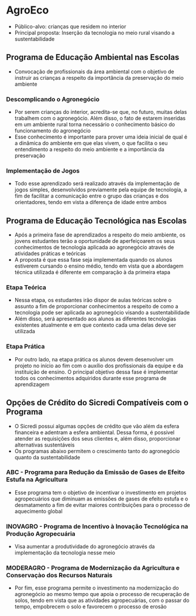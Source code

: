 # AgroEco 
- Público-alvo: crianças que residem no interior
- Principal proposta: Inserção da tecnologia no meio rural visando a sustentabilidade

## Programa de Educação Ambiental nas Escolas
- Convocação de profissionais da área ambiental com o objetivo de instruir as crianças a respeito da importância da preservação do meio ambiente

### Descomplicando o Agronegócio
- Por serem crianças do interior, acredita-se que, no futuro, muitas delas trabalhem com o agronegócio. Além disso, o fato de estarem inseridas em um ambiente rural torna necessário o conhecimento básico do funcionamento do agronegócio
- Esse conhecimento é importante para prover uma ideia inicial de qual é a dinâmica do ambiente em que elas vivem, o que facilita o seu entendimento a respeito do meio ambiente e a importância da preservação

### Implementação de Jogos
- Todo esse aprendizado será realizado através da implementação de jogos simples, desenvolvidos previamente pela equipe de tecnologia, a fim de facilitar a comunicação entre o grupo das crianças e dos orientadores, tendo em vista a diferença de idade entre ambos

## Programa de Educação Tecnológica nas Escolas
- Após a primeira fase de aprendizados a respeito do meio ambiente, os jovens estudantes terão a oportunidade de aperfeiçoarem os seus conhecimentos de tecnologia aplicada ao agronegócio através de atividades práticas e teóricas
- A proposta é que essa fase seja implementada quando os alunos estiverem cursando o ensino médio, tendo em vista que a abordagem técnica utilizada é diferente em comparação à da primeira etapa

### Etapa Teórica
- Nessa etapa, os estudantes irão dispor de aulas teóricas sobre o assunto a fim de proporcionar conhecimentos a respeito de como a tecnologia pode ser aplicada ao agronegócio visando a sustentabilidade
- Além disso, será apresentado aos alunos as diferentes tecnologias existentes atualmente e em que contexto cada uma delas deve ser utilizada

### Etapa Prática
- Por outro lado, na etapa prática os alunos devem desenvolver um projeto no início ao fim com o auxílio dos profissionais da equipe e da instituição de ensino. O principal objetivo dessa fase é implementar todos os conhecimentos adquiridos durante esse programa de aprendizagem

## Opções de Crédito do Sicredi Compatíveis com o Programa
- O Sicredi possui algumas opções de crédito que vão além da esfera financeira e adentram a esfera ambiental. Dessa forma, é possivel atender as requisições dos seus clientes e, além disso, proporcionar alternativas sustentáveis
- Os programas abaixo permitem o crescimento tanto do agronegócio quanto da sustentabilidade

### ABC - Programa para Redução da Emissão de Gases de Efeito Estufa na Agricultura
- Esse programa tem o objetivo de incentivar o investimento em projetos agropecuários que diminuam as emissões de gases de efeito estufa e o desmatamento a fim de evitar maiores contribuições para o processo de aquecimento global

### INOVAGRO - Programa de Incentivo à Inovação Tecnológica na Produção Agropecuária
- Visa aumentar a produtividade do agronegócio através da implementação da tecnologia nesse meio

### MODERAGRO - Programa de Modernização da Agricultura e Conservaçào dos Recursos Naturais
- Por fim, esse programa permite o investimento na modernização do agronegócio ao mesmo tempo que apoia o processo de recuperação de solos, tendo em vista que as atividades agropecuárias, com o passar do tempo, empobrecem o solo e favorecem o processo de erosão
